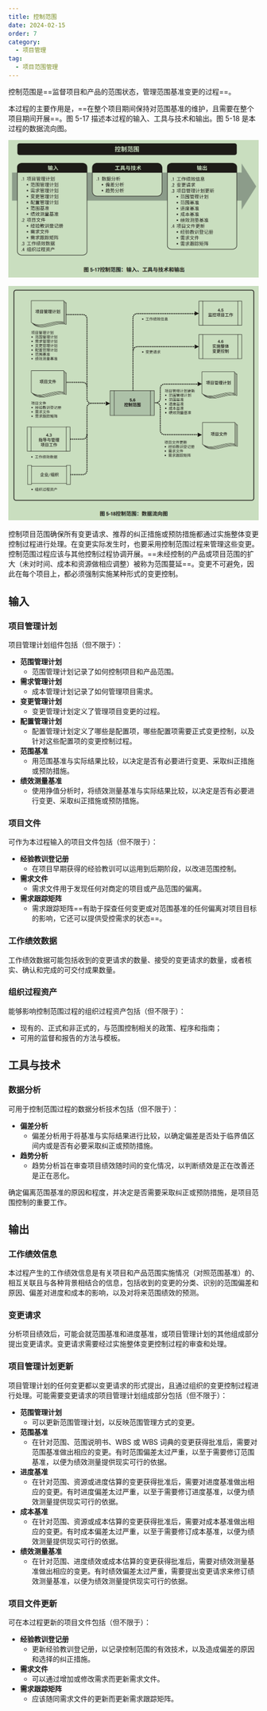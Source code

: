 ```yaml
---
title: 控制范围
date: 2024-02-15
order: 7
category:
  - 项目管理
tag:
  - 项目范围管理
---
```


控制范围是==监督项目和产品的范围状态，管理范围基准变更的过程==。

本过程的主要作用是，==在整个项目期间保持对范围基准的维护，且需要在整个项目期间开展==。图 5-17 描述本过程的输入、工具与技术和输出。图 5-18 是本过程的数据流向图。

![image-20240215171911678](https://raw.githubusercontent.com/GodX-18/picBed/main/image-20240215171911678.png)

![image-20240215171921623](https://raw.githubusercontent.com/GodX-18/picBed/main/image-20240215171921623.png)

控制项目范围确保所有变更请求、推荐的纠正措施或预防措施都通过实施整体变更控制过程进行处理。在变更实际发生时，也要采用控制范围过程来管理这些变更。控制范围过程应该与其他控制过程协调开展。==未经控制的产品或项目范围的扩大（未对时间、成本和资源做相应调整）被称为范围蔓延==。变更不可避免，因此在每个项目上，都必须强制实施某种形式的变更控制。

## 输入

### 项目管理计划

项目管理计划组件包括（但不限于）：

* **范围管理计划**
  * 范围管理计划记录了如何控制项目和产品范围。
* **需求管理计划**
  * 成本管理计划记录了如何管理项目需求。
* **变更管理计划**
  * 变更管理计划定义了管理项目变更的过程。
* **配置管理计划**
  * 配置管理计划定义了哪些是配置项，哪些配置项需要正式变更控制，以及针对这些配置项的变更控制过程。
* **范围基准**
  * 用范围基准与实际结果比较，以决定是否有必要进行变更、采取纠正措施或预防措施。
* **绩效测量基准**
  * 使用挣值分析时，将绩效测量基准与实际结果比较，以决定是否有必要进行变更、采取纠正措施或预防措施。

### 项目文件

可作为本过程输入的项目文件包括（但不限于）：

* **经验教训登记册**
  * 在项目早期获得的经验教训可以运用到后期阶段，以改进范围控制。
* **需求文件**
  * 需求文件用于发现任何对商定的项目或产品范围的偏离。
* **需求跟踪矩阵**
  * 需求跟踪矩阵==有助于探查任何变更或对范围基准的任何偏离对项目目标的影响，它还可以提供受控需求的状态==。

### 工作绩效数据

工作绩效数据可能包括收到的变更请求的数量、接受的变更请求的数量，或者核实、确认和完成的可交付成果数量。

### 组织过程资产

能够影响控制范围过程的组织过程资产包括（但不限于）：

* 现有的、正式和非正式的，与范围控制相关的政策、程序和指南；
* 可用的监督和报告的方法与模板。

## 工具与技术

### 数据分析

可用于控制范围过程的数据分析技术包括（但不限于）：

* **偏差分析**
  * 偏差分析用于将基准与实际结果进行比较，以确定偏差是否处于临界值区间内或是否有必要采取纠正或预防措施。
* **趋势分析**
  * 趋势分析旨在审查项目绩效随时间的变化情况，以判断绩效是正在改善还是正在恶化。

 确定偏离范围基准的原因和程度，并决定是否需要采取纠正或预防措施，是项目范围控制的重要工作。

## 输出

### 工作绩效信息

本过程产生的工作绩效信息是有关项目和产品范围实施情况（对照范围基准）的、相互关联且与各种背景相结合的信息，包括收到的变更的分类、识别的范围偏差和原因、偏差对进度和成本的影响，以及对将来范围绩效的预测。

### 变更请求

分析项目绩效后，可能会就范围基准和进度基准，或项目管理计划的其他组成部分提出变更请求。变更请求需要经过实施整体变更控制过程的审查和处理。

### 项目管理计划更新

项目管理计划的任何变更都以变更请求的形式提出，且通过组织的变更控制过程进行处理。可能需要变更请求的项目管理计划组成部分包括（但不限于）：

* **范围管理计划**
  * 可以更新范围管理计划，以反映范围管理方式的变更。
* **范围基准**
  * 在针对范围、范围说明书、WBS 或 WBS 词典的变更获得批准后，需要对范围基准做出相应的变更。有时范围偏差太过严重，以至于需要修订范围基准，以便为绩效测量提供现实可行的依据。
* **进度基准**
  * 在针对范围、资源或进度估算的变更获得批准后，需要对进度基准做出相应的变更。有时进度偏差太过严重，以至于需要修订进度基准，以便为绩效测量提供现实可行的依据。
* **成本基准**
  * 在针对范围、资源或成本估算的变更获得批准后，需要对成本基准做出相应的变更。有时成本偏差太过严重，以至于需要修订成本基准，以便为绩效测量提供现实可行的依据。
* **绩效测量基准**
  * 在针对范围、进度绩效或成本估算的变更获得批准后，需要对绩效测量基准做出相应的变更。有时绩效偏差太过严重，需要提出变更请求来修订绩效测量基准，以便为绩效测量提供现实可行的依据。

### 项目文件更新

可在本过程更新的项目文件包括（但不限于）：

* **经验教训登记册**
  * 更新经验教训登记册，以记录控制范围的有效技术，以及造成偏差的原因和选择的纠正措施。
* **需求文件**
  * 可以通过增加或修改需求而更新需求文件。
* **需求跟踪矩阵**
  * 应该随同需求文件的更新而更新需求跟踪矩阵。